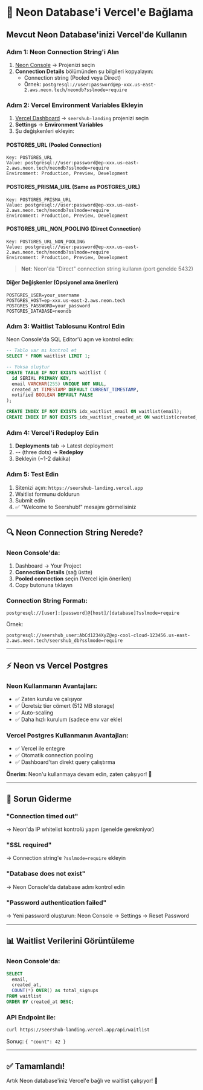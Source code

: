 # 🚀 Neon Database'i Vercel'e Bağlama

## Mevcut Neon Database'inizi Vercel'de Kullanın

### Adım 1: Neon Connection String'i Alın

1. [Neon Console](https://console.neon.tech) → Projenizi seçin
2. **Connection Details** bölümünden şu bilgileri kopyalayın:
   - Connection string (Pooled veya Direct)
   - Örnek: `postgresql://user:password@ep-xxx.us-east-2.aws.neon.tech/neondb?sslmode=require`

### Adım 2: Vercel Environment Variables Ekleyin

1. [Vercel Dashboard](https://vercel.com/dashboard) → `seershub-landing` projenizi seçin
2. **Settings** → **Environment Variables**
3. Şu değişkenleri ekleyin:

#### POSTGRES_URL (Pooled Connection)
```
Key: POSTGRES_URL
Value: postgresql://user:password@ep-xxx.us-east-2.aws.neon.tech/neondb?sslmode=require
Environment: Production, Preview, Development
```

#### POSTGRES_PRISMA_URL (Same as POSTGRES_URL)
```
Key: POSTGRES_PRISMA_URL
Value: postgresql://user:password@ep-xxx.us-east-2.aws.neon.tech/neondb?sslmode=require
Environment: Production, Preview, Development
```

#### POSTGRES_URL_NON_POOLING (Direct Connection)
```
Key: POSTGRES_URL_NON_POOLING
Value: postgresql://user:password@ep-xxx.us-east-2.aws.neon.tech/neondb?sslmode=require
Environment: Production, Preview, Development
```

> **Not**: Neon'da "Direct" connection string kullanın (port genelde 5432)

#### Diğer Değişkenler (Opsiyonel ama önerilen)
```
POSTGRES_USER=your_username
POSTGRES_HOST=ep-xxx.us-east-2.aws.neon.tech
POSTGRES_PASSWORD=your_password
POSTGRES_DATABASE=neondb
```

### Adım 3: Waitlist Tablosunu Kontrol Edin

Neon Console'da SQL Editor'ü açın ve kontrol edin:

```sql
-- Tablo var mı kontrol et
SELECT * FROM waitlist LIMIT 1;

-- Yoksa oluştur
CREATE TABLE IF NOT EXISTS waitlist (
  id SERIAL PRIMARY KEY,
  email VARCHAR(255) UNIQUE NOT NULL,
  created_at TIMESTAMP DEFAULT CURRENT_TIMESTAMP,
  notified BOOLEAN DEFAULT FALSE
);

CREATE INDEX IF NOT EXISTS idx_waitlist_email ON waitlist(email);
CREATE INDEX IF NOT EXISTS idx_waitlist_created_at ON waitlist(created_at);
```

### Adım 4: Vercel'i Redeploy Edin

1. **Deployments** tab → Latest deployment
2. **⋯** (three dots) → **Redeploy**
3. Bekleyin (~1-2 dakika)

### Adım 5: Test Edin

1. Sitenizi açın: `https://seershub-landing.vercel.app`
2. Waitlist formunu doldurun
3. Submit edin
4. ✅ "Welcome to Seershub!" mesajını görmelisiniz

---

## 🔍 Neon Connection String Nerede?

### Neon Console'da:
1. Dashboard → Your Project
2. **Connection Details** (sağ üstte)
3. **Pooled connection** seçin (Vercel için önerilen)
4. Copy butonuna tıklayın

### Connection String Formatı:
```
postgresql://[user]:[password]@[host]/[database]?sslmode=require
```

Örnek:
```
postgresql://seershub_user:AbCd1234XyZ@ep-cool-cloud-123456.us-east-2.aws.neon.tech/seershub_db?sslmode=require
```

---

## ⚡ Neon vs Vercel Postgres

### Neon Kullanmanın Avantajları:
- ✅ Zaten kurulu ve çalışıyor
- ✅ Ücretsiz tier cömert (512 MB storage)
- ✅ Auto-scaling
- ✅ Daha hızlı kurulum (sadece env var ekle)

### Vercel Postgres Kullanmanın Avantajları:
- ✅ Vercel ile entegre
- ✅ Otomatik connection pooling
- ✅ Dashboard'tan direkt query çalıştırma

**Önerim**: Neon'u kullanmaya devam edin, zaten çalışıyor! 🚀

---

## 🐛 Sorun Giderme

### "Connection timed out"
→ Neon'da IP whitelist kontrolü yapın (genelde gerekmiyor)

### "SSL required"
→ Connection string'e `?sslmode=require` ekleyin

### "Database does not exist"
→ Neon Console'da database adını kontrol edin

### "Password authentication failed"
→ Yeni password oluşturun: Neon Console → Settings → Reset Password

---

## 📊 Waitlist Verilerini Görüntüleme

### Neon Console'da:
```sql
SELECT 
  email, 
  created_at,
  COUNT(*) OVER() as total_signups
FROM waitlist 
ORDER BY created_at DESC;
```

### API Endpoint ile:
```bash
curl https://seershub-landing.vercel.app/api/waitlist
```

Sonuç: `{ "count": 42 }`

---

## ✅ Tamamlandı!

Artık Neon database'iniz Vercel'e bağlı ve waitlist çalışıyor! 🎉


